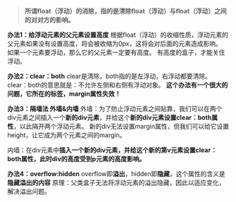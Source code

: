 >**所谓float（浮动）的消除，指的是清除float（浮动）与float（浮动）之间的对对方的影响。**

**办法1：给浮动元素的父元素设置高度**
根据float（浮动）的收缩性质，浮动元素的父元素如果没有设置高度，将会被收缩为0px，这将会对后面的元素造成影响。
如果一个元素要浮动，那么它的父元素一定要有高度。
有高度的盒子，才能关住浮动。  

**办法2：clear：both**
clear是清除，both指的是左浮动，右浮动都要清除。
clear：both的意思就是：不允许左侧和右侧有浮动对象。
**这个办法有一个很大的问题，它所在的标签，margin属性失效！**  

**办法3：隔墙法 外墙&内墙**
外墙：为了防止浮动元素之间贴靠，我们可以在两个div元素之间插入一个**新的div元素**，并给这个**新的div元素设置clear：both属性**，以此隔开两个浮动元素。
新的div无法设置margin属性，但我们可以给它设置height，让它成为两个元素之间的margin。

内墙：在div元素中**插入一个新的div元素，并给这个新的第v元素设置clear：both属性，此时div的高度受到p元素的高度影响。**  

**办法4：overflow:hidden**
overflow即**溢出**，hidden即**隐藏**，这个属性的含义是**隐藏溢出的内容**
原理：父类盒子无法将浮动元素的溢出隐藏，因此以适应变化，解决溢出问题。
